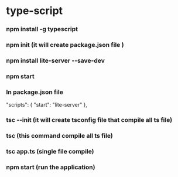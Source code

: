 # type-script

### npm install -g typescript

### npm init (it will create package.json file )

### npm install lite-server --save-dev

### npm start

### In package.json file

"scripts": {
"start": "lite-server"
},

### tsc --init (it will create tsconfig file that compile all ts file)

### tsc (this command compile all ts file)

### tsc app.ts (single file compile)

### npm start (run the application)
